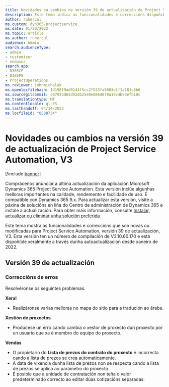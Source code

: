 ```yaml
---
title: Novidades ou cambios na versión 39 de actualización de Project Service Automation, V3
description: Este tema indica as funcionalidades e correccións dispoñibles na versión 39 de actualización de Microsoft Dynamics 365 Project Service Automation, V3.
author: ruhercul
ms.custom: dyn365-projectservice
ms.date: 01/20/2022
ms.topic: article
ms.author: ruhercul
audience: Admin
search.audienceType:
- admin
- customizer
- enduser
search.app:
- D365CE
- D365PS
- ProjectOperations
ms.reviewer: johnmichalak
ms.openlocfilehash: 1d198f9ad9144f5cc2f533fa9603e1f1a181c8b6
ms.sourcegitcommit: c0792bd65d92db25e0e8864879a19c4b93efb10c
ms.translationtype: MT
ms.contentlocale: gl-ES
ms.lasthandoff: 04/14/2022
ms.locfileid: "8588734"
---
```

# <a name="whats-new-or-changed-in-project-service-automation-update-release-39-v3"></a>Novidades ou cambios na versión 39 de actualización de Project Service Automation, V3

[!include [banner](../includes/psa-now-project-operations.md)]

Comprácenos anunciar a última actualización da aplicación Microsoft Dynamics 365 Project Service Automation. Esta versión inclúe algunhas melloras importantes na calidade, rendemento e facilidade de uso. É compatible con Dynamics 365 9.x. Para actualizar esta versión, visite a páxina de solucións en liña do Centro de administración de Dynamics 365 e instale a actualización. Para obter máis información, consulte [Instalar, actualizar ou eliminar unha solución preferida](/power-platform/admin/install-remove-preferred-solution)

Este tema mostra as funcionalidades e correccións que son novas ou modificadas para Project Service Automation, versión 39 de actualización, V3. Esta versión ten un número de compilación de V3.10.60.170 e está dispoñible xeralmente a través dunha autoactualización desde xaneiro de 2022.

## <a name="update-release-39"></a>Versión 39 de actualización

### <a name="bug-fixes"></a>Correccións de erros

Resolvéronse os seguintes problemas.

**Xeral**

- Realizáronse varias melloras no mapa do sitio para a tradución ao árabe.

**Xestión de proxectos**

- Prodúcese un erro cando cambia o xestor de proxecto dun proxecto por un usuario que xa é membro do equipo do proxecto.

**Vendas**

- O propietario do **Lista de prezos do contrato do proxecto** é incorrecta cando a lista de prezos se crea automaticamente. 
- A data de vixencia dunha lista de prezos non se respecta cando a lista de prezos se aplica ao parámetro do proxecto.
- É posible que a unidade de contratación non teña o valor predeterminado correcto ao editar dúas cotizacións separadas.
